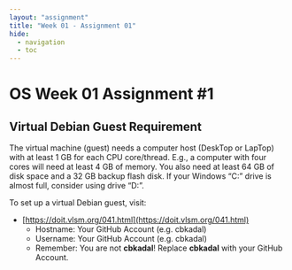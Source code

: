 ```yaml
---
layout: "assignment"
title: "Week 01 - Assignment 01"
hide:
  - navigation
  - toc
---
```


# OS Week 01 Assignment #1

## Virtual Debian Guest Requirement

The virtual machine (guest) needs a computer host (DeskTop or LapTop) with at least 1 GB for each CPU core/thread. E.g., a computer with four cores will need at least 4 GB of memory. You also need at least 64 GB of disk space and a 32 GB backup flash disk. If your Windows “C:” drive is almost full, consider using drive “D:”.

To set up a virtual Debian guest, visit:

- [https://doit.vlsm.org/041.html](https://doit.vlsm.org/041.html)
    - Hostname: Your GitHub Account (e.g. cbkadal)
    - Username: Your GitHub Account (e.g. cbkadal)
    - Remember: You are not **cbkadal**! Replace **cbkadal** with your GitHub Account.
